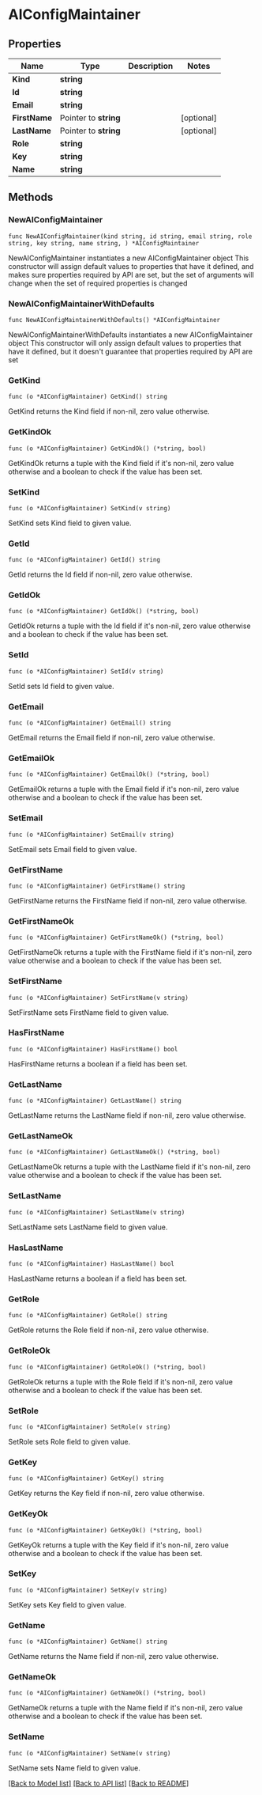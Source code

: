 # AIConfigMaintainer

## Properties

Name | Type | Description | Notes
------------ | ------------- | ------------- | -------------
**Kind** | **string** |  | 
**Id** | **string** |  | 
**Email** | **string** |  | 
**FirstName** | Pointer to **string** |  | [optional] 
**LastName** | Pointer to **string** |  | [optional] 
**Role** | **string** |  | 
**Key** | **string** |  | 
**Name** | **string** |  | 

## Methods

### NewAIConfigMaintainer

`func NewAIConfigMaintainer(kind string, id string, email string, role string, key string, name string, ) *AIConfigMaintainer`

NewAIConfigMaintainer instantiates a new AIConfigMaintainer object
This constructor will assign default values to properties that have it defined,
and makes sure properties required by API are set, but the set of arguments
will change when the set of required properties is changed

### NewAIConfigMaintainerWithDefaults

`func NewAIConfigMaintainerWithDefaults() *AIConfigMaintainer`

NewAIConfigMaintainerWithDefaults instantiates a new AIConfigMaintainer object
This constructor will only assign default values to properties that have it defined,
but it doesn't guarantee that properties required by API are set

### GetKind

`func (o *AIConfigMaintainer) GetKind() string`

GetKind returns the Kind field if non-nil, zero value otherwise.

### GetKindOk

`func (o *AIConfigMaintainer) GetKindOk() (*string, bool)`

GetKindOk returns a tuple with the Kind field if it's non-nil, zero value otherwise
and a boolean to check if the value has been set.

### SetKind

`func (o *AIConfigMaintainer) SetKind(v string)`

SetKind sets Kind field to given value.


### GetId

`func (o *AIConfigMaintainer) GetId() string`

GetId returns the Id field if non-nil, zero value otherwise.

### GetIdOk

`func (o *AIConfigMaintainer) GetIdOk() (*string, bool)`

GetIdOk returns a tuple with the Id field if it's non-nil, zero value otherwise
and a boolean to check if the value has been set.

### SetId

`func (o *AIConfigMaintainer) SetId(v string)`

SetId sets Id field to given value.


### GetEmail

`func (o *AIConfigMaintainer) GetEmail() string`

GetEmail returns the Email field if non-nil, zero value otherwise.

### GetEmailOk

`func (o *AIConfigMaintainer) GetEmailOk() (*string, bool)`

GetEmailOk returns a tuple with the Email field if it's non-nil, zero value otherwise
and a boolean to check if the value has been set.

### SetEmail

`func (o *AIConfigMaintainer) SetEmail(v string)`

SetEmail sets Email field to given value.


### GetFirstName

`func (o *AIConfigMaintainer) GetFirstName() string`

GetFirstName returns the FirstName field if non-nil, zero value otherwise.

### GetFirstNameOk

`func (o *AIConfigMaintainer) GetFirstNameOk() (*string, bool)`

GetFirstNameOk returns a tuple with the FirstName field if it's non-nil, zero value otherwise
and a boolean to check if the value has been set.

### SetFirstName

`func (o *AIConfigMaintainer) SetFirstName(v string)`

SetFirstName sets FirstName field to given value.

### HasFirstName

`func (o *AIConfigMaintainer) HasFirstName() bool`

HasFirstName returns a boolean if a field has been set.

### GetLastName

`func (o *AIConfigMaintainer) GetLastName() string`

GetLastName returns the LastName field if non-nil, zero value otherwise.

### GetLastNameOk

`func (o *AIConfigMaintainer) GetLastNameOk() (*string, bool)`

GetLastNameOk returns a tuple with the LastName field if it's non-nil, zero value otherwise
and a boolean to check if the value has been set.

### SetLastName

`func (o *AIConfigMaintainer) SetLastName(v string)`

SetLastName sets LastName field to given value.

### HasLastName

`func (o *AIConfigMaintainer) HasLastName() bool`

HasLastName returns a boolean if a field has been set.

### GetRole

`func (o *AIConfigMaintainer) GetRole() string`

GetRole returns the Role field if non-nil, zero value otherwise.

### GetRoleOk

`func (o *AIConfigMaintainer) GetRoleOk() (*string, bool)`

GetRoleOk returns a tuple with the Role field if it's non-nil, zero value otherwise
and a boolean to check if the value has been set.

### SetRole

`func (o *AIConfigMaintainer) SetRole(v string)`

SetRole sets Role field to given value.


### GetKey

`func (o *AIConfigMaintainer) GetKey() string`

GetKey returns the Key field if non-nil, zero value otherwise.

### GetKeyOk

`func (o *AIConfigMaintainer) GetKeyOk() (*string, bool)`

GetKeyOk returns a tuple with the Key field if it's non-nil, zero value otherwise
and a boolean to check if the value has been set.

### SetKey

`func (o *AIConfigMaintainer) SetKey(v string)`

SetKey sets Key field to given value.


### GetName

`func (o *AIConfigMaintainer) GetName() string`

GetName returns the Name field if non-nil, zero value otherwise.

### GetNameOk

`func (o *AIConfigMaintainer) GetNameOk() (*string, bool)`

GetNameOk returns a tuple with the Name field if it's non-nil, zero value otherwise
and a boolean to check if the value has been set.

### SetName

`func (o *AIConfigMaintainer) SetName(v string)`

SetName sets Name field to given value.



[[Back to Model list]](../README.md#documentation-for-models) [[Back to API list]](../README.md#documentation-for-api-endpoints) [[Back to README]](../README.md)


